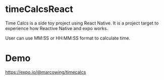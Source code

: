 # timeCalcsReact
Time Calcs is a side toy project using React Native. It is a project target to experience how Reactive Native and expo works.

User can use MM:SS or HH:MM:SS format to calculate time.


# Demo

https://expo.io/@marcowing/timecalcs
